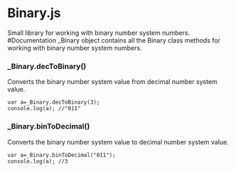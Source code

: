 # Binary.js 
Small library for working with binary number system numbers. 
#Documentation
_Binary object contains all the Binary class methods for working with binary number system numbers.
<br>
<h3>_Binary.decToBinary()</h3>
Converts the binary number system value from decimal number system value.
<br>
<code>
var a=_Binary.decToBinary(3);
console.log(a); //"011"
</code>
<h3>_Binary.binToDecimal()</h3>
Converts the binary number system value to decimal number system value.
<br>
<code>
var a=_Binary.binToDecimal("011");
console.log(a); //3
</code>
